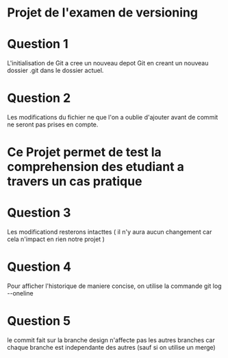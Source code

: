 # Projet de l'examen de versioning

# Question 1
L'initialisation de Git a cree un nouveau depot Git en creant un nouveau dossier .git dans le dossier actuel.

# Question 2
Les modifications du fichier ne que l'on a oublie d'ajouter avant de commit ne seront pas prises en compte.

# Ce Projet permet de test la comprehension des etudiant a travers un cas pratique

# Question 3
Les modificationd resterons intacttes ( il n'y aura aucun changement car cela n'impact en rien notre projet )

# Question 4
Pour afficher l'historique de maniere concise, on utilise la commande git log --oneline

# Question 5
le commit fait sur la branche design n'affecte pas les autres branches car chaque branche est independante des autres (sauf si on utilise un merge)
